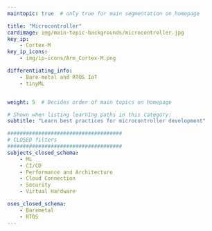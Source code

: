 ```yaml
---
maintopic: true  # only true for main segmentation on homepage

title: "Microcontroller"
cardimage: img/main-topic-backgrounds/microcontroller.jpg
key_ip: 
    - Cortex-M
key_ip_icons:
    - img/ip-icons/Arm_Cortex-M.png

differentiating_info:
    - Bare-metal and RTOS IoT
    - tinyML


weight: 5  # Decides order of main topics on homepage

# Shown when listing learning paths in this category:
subtitle: "Learn best practices for microcontroller development"

#####################################
# CLOSED filters
#####################################
subjects_closed_schema:
    - ML
    - CI/CD
    - Performance and Architecture
    - Cloud Connection
    - Security
    - Virtual Hardware

oses_closed_schema:
    - Baremetal
    - RTOS
---
```

